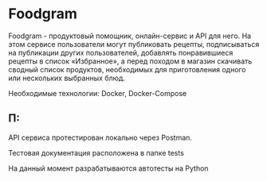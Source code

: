 # Foodgram
Foodgram - продуктовый помощник, онлайн-сервис и API для него. На этом сервисе пользователи могут публиковать рецепты, подписываться на публикации других пользователей, добавлять понравившиеся рецепты в список «Избранное», а перед походом в магазин скачивать сводный список продуктов, необходимых для приготовления одного или нескольких выбранных блюд.

Необходимые технологии: Docker, Docker-Compose

## П:
API сервиса протестирован локально через Postman.

Тестовая документация расположена в папке tests

На данный момент разрабатываются автотесты на Python